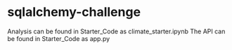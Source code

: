 # sqlalchemy-challenge

Analysis can be found in Starter_Code as climate_starter.ipynb
The API can be found in Starter_Code as app.py
